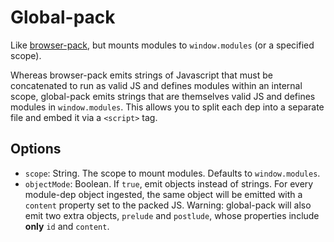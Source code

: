 # Global-pack

Like [browser-pack](https://github.com/substack/browser-pack), but mounts modules to `window.modules` (or a specified scope).

Whereas browser-pack emits strings of Javascript that must be concatenated to run as valid JS and defines modules within an internal scope, global-pack emits strings that are themselves valid JS and defines modules in `window.modules`. This allows you to split each dep into a separate file and embed it via a `<script>` tag.

## Options

* `scope`: String. The scope to mount modules. Defaults to `window.modules`.
* `objectMode`: Boolean. If `true`, emit objects instead of strings. For every module-dep object ingested, the same object will be emitted with a `content` property set to the packed JS. Warning: global-pack will also emit two extra objects, `prelude` and `postlude`, whose properties include __only__ `id` and `content`.
